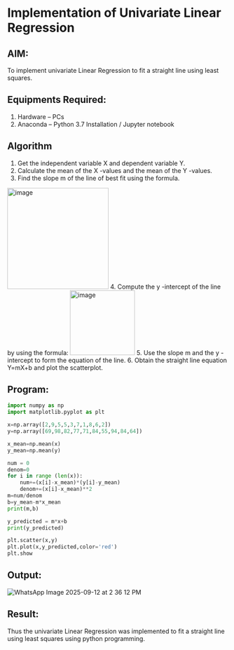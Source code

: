 # Implementation of Univariate Linear Regression
## AIM:
To implement univariate Linear Regression to fit a straight line using least squares.

## Equipments Required:
1. Hardware – PCs
2. Anaconda – Python 3.7 Installation / Jupyter notebook

## Algorithm
1. Get the independent variable X and dependent variable Y.
2. Calculate the mean of the X -values and the mean of the Y -values.
3. Find the slope m of the line of best fit using the formula. 
<img width="231" alt="image" src="https://user-images.githubusercontent.com/93026020/192078527-b3b5ee3e-992f-46c4-865b-3b7ce4ac54ad.png">
4. Compute the y -intercept of the line by using the formula:
<img width="148" alt="image" src="https://user-images.githubusercontent.com/93026020/192078545-79d70b90-7e9d-4b85-9f8b-9d7548a4c5a4.png">
5. Use the slope m and the y -intercept to form the equation of the line.
6. Obtain the straight line equation Y=mX+b and plot the scatterplot.

## Program:  
```python
import numpy as np 
import matplotlib.pyplot as plt

x=np.array([2,9,5,5,3,7,1,8,6,2])
y=np.array([69,98,82,77,71,84,55,94,84,64])

x_mean=np.mean(x)
y_mean=np.mean(y)

num = 0
denom=0
for i in range (len(x)):
    num+=(x[i]-x_mean)*(y[i]-y_mean)
    denom+=(x[i]-x_mean)**2
m=num/denom
b=y_mean-m*x_mean
print(m,b)

y_predicted = m*x+b
print(y_predicted)

plt.scatter(x,y)
plt.plot(x,y_predicted,color='red')
plt.show
```
## Output:
![WhatsApp Image 2025-09-12 at 2 36 12 PM](https://github.com/user-attachments/assets/88f374e6-d981-4223-acce-2767d4e31871)



## Result:
Thus the univariate Linear Regression was implemented to fit a straight line using least squares using python programming.
